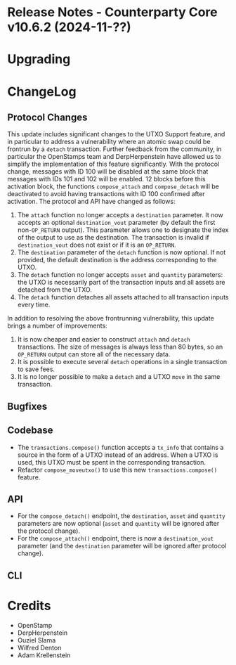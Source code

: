 # Release Notes - Counterparty Core v10.6.2 (2024-11-??)



# Upgrading

# ChangeLog

## Protocol Changes

This update includes significant changes to the UTXO Support feature, and in particular to address a vulnerability where an atomic swap could be frontrun by a `detach` transaction. Further feedback from the community, in particular the OpenStamps team and DerpHerpenstein have allowed us to simplify the implementation of this feature significantly. With the protocol change, messages with ID 100 will be disabled at the same block that messages with IDs 101 and 102 will be enabled. 12 blocks before this activation block, the functions `compose_attach` and `compose_detach` will be deactivated to avoid having transactions with ID 100 confirmed after activation. The protocol and API have changed as follows:

1. The `attach` function no longer accepts a `destination` parameter. It now accepts an optional `destination_vout` parameter (by default the first non-`OP_RETURN` output). This parameter allows one to designate the index of the output to use as the destination. The transaction is invalid if `destination_vout` does not exist or if it is an `OP_RETURN`.
1. The `destination` parameter of the `detach` function is now optional. If not provided, the default destination is the address corresponding to the UTXO.
1. The `detach` function no longer accepts `asset` and `quantity` parameters: the UTXO is necessarily part of the transaction inputs and all assets are detached from the UTXO.
1. The `detach` function detaches all assets attached to all transaction inputs every time.

In addition to resolving the above frontrunning vulnerability, this update brings a number of improvements:

1. It is now cheaper and easier to construct `attach` and `detach` transactions. The size of messages is always less than 80 bytes, so an `OP_RETURN` output can store all of the necessary data.
1. It is possible to execute several `detach` operations in a single transaction to save fees.
1. It is no longer possible to make a `detach` and a UTXO `move` in the same transaction.

## Bugfixes



## Codebase

- The `transactions.compose()` function accepts a `tx_info` that contains a source in the form of a UTXO instead of an address. When a UTXO is used, this UTXO must be spent in the corresponding transaction.
- Refactor `compose_moveutxo()` to use this new `transactions.compose()` feature.


## API

- For the `compose_detach()` endpoint, the `destination`, `asset` and `quantity` parameters are now optional (`asset` and `quantity` will be ignored after the protocol change).
- For the `compose_attach()` endpoint, there is now a `destination_vout` parameter (and the `destination` parameter will be ignored after protocol change).

## CLI


# Credits

* OpenStamp
* DerpHerpenstein
* Ouziel Slama
* Wilfred Denton
* Adam Krellenstein
